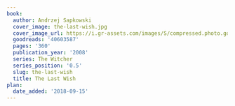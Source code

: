 ```yaml
---
book:
  author: Andrzej Sapkowski
  cover_image: the-last-wish.jpg
  cover_image_url: https://i.gr-assets.com/images/S/compressed.photo.goodreads.com/books/1529591917l/40603587._SX98_.jpg
  goodreads: '40603587'
  pages: '360'
  publication_year: '2008'
  series: The Witcher
  series_position: '0.5'
  slug: the-last-wish
  title: The Last Wish
plan:
  date_added: '2018-09-15'
---
```

